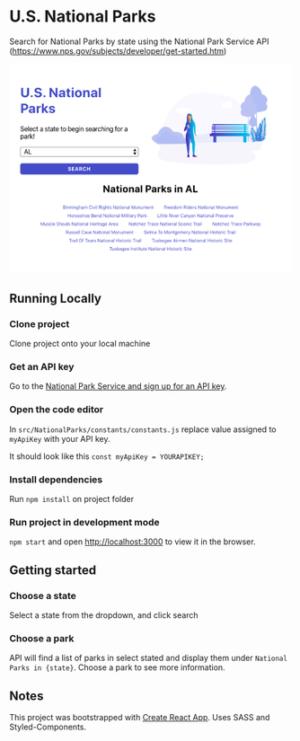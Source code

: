 # U.S. National Parks

Search for National Parks by state using the National Park Service API (https://www.nps.gov/subjects/developer/get-started.htm)

![Picture of Project](src/assets/screenShot1.png)

## Running Locally

### Clone project

Clone project onto your local machine

### Get an API key

Go to the [National Park Service and sign up for an API key](https://www.nps.gov/subjects/developer/get-started.htm).

### Open the code editor

In `src/NationalParks/constants/constants.js` replace value assigned to `myApiKey` with your API key.

It should look like this `const myApiKey = YOURAPIKEY;`

### Install dependencies

Run `npm install` on project folder

### Run project in development mode

`npm start` and open [http://localhost:3000](http://localhost:3000) to view it in the browser.

## Getting started

### Choose a state

Select a state from the dropdown, and click search

### Choose a park

API will find a list of parks in select stated and display them under `National Parks in {state}`. Choose a park to see more information.

## Notes

This project was bootstrapped with [Create React App](https://github.com/facebook/create-react-app). Uses SASS and Styled-Components.

